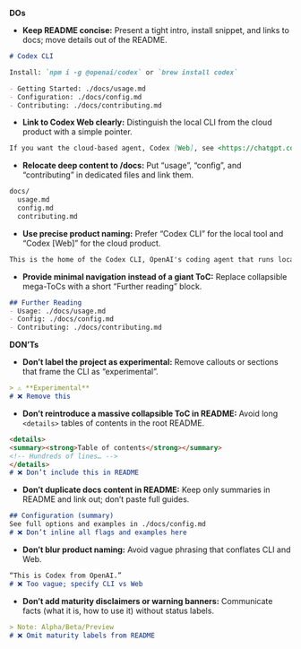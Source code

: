 **DOs**
- **Keep README concise:** Present a tight intro, install snippet, and links to docs; move details out of the README.
```md
# Codex CLI

Install: `npm i -g @openai/codex` or `brew install codex`

- Getting Started: ./docs/usage.md
- Configuration: ./docs/config.md
- Contributing: ./docs/contributing.md
```

- **Link to Codex Web clearly:** Distinguish the local CLI from the cloud product with a simple pointer.
```md
If you want the cloud-based agent, Codex [Web], see <https://chatgpt.com/codex>.
```

- **Relocate deep content to /docs:** Put “usage”, “config”, and “contributing” in dedicated files and link them.
```md
docs/
  usage.md
  config.md
  contributing.md
```

- **Use precise product naming:** Prefer “Codex CLI” for the local tool and “Codex [Web]” for the cloud product.
```md
This is the home of the Codex CLI, OpenAI's coding agent that runs locally.
```

- **Provide minimal navigation instead of a giant ToC:** Replace collapsible mega-ToCs with a short “Further reading” block.
```md
## Further Reading
- Usage: ./docs/usage.md
- Config: ./docs/config.md
- Contributing: ./docs/contributing.md
```

**DON’Ts**
- **Don’t label the project as experimental:** Remove callouts or sections that frame the CLI as “experimental”.
```md
> ⚠️ **Experimental**
# ❌ Remove this
```

- **Don’t reintroduce a massive collapsible ToC in README:** Avoid long `<details>` tables of contents in the root README.
```md
<details>
<summary><strong>Table of contents</strong></summary>
<!-- Hundreds of lines… -->
</details>
# ❌ Don’t include this in README
```

- **Don’t duplicate docs content in README:** Keep only summaries in README and link out; don’t paste full guides.
```md
## Configuration (summary)
See full options and examples in ./docs/config.md
# ❌ Don’t inline all flags and examples here
```

- **Don’t blur product naming:** Avoid vague phrasing that conflates CLI and Web.
```md
“This is Codex from OpenAI.”
# ❌ Too vague; specify CLI vs Web
```

- **Don’t add maturity disclaimers or warning banners:** Communicate facts (what it is, how to use it) without status labels.
```md
> Note: Alpha/Beta/Preview
# ❌ Omit maturity labels from README
```